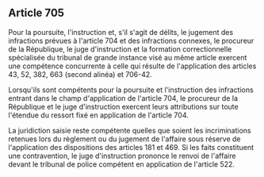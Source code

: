 Article 705
----
Pour la poursuite, l'instruction et, s'il s'agit de délits, le jugement des
infractions prévues à l'article 704 et des infractions connexes, le procureur de
la République, le juge d'instruction et la formation correctionnelle spécialisée
du tribunal de grande instance visé au même article exercent une compétence
concurrente à celle qui résulte de l'application des articles 43, 52, 382, 663
(second alinéa) et 706-42.

Lorsqu'ils sont compétents pour la poursuite et l'instruction des infractions
entrant dans le champ d'application de l'article 704, le procureur de la
République et le juge d'instruction exercent leurs attributions sur toute
l'étendue du ressort fixé en application de l'article 704.

La juridiction saisie reste compétente quelles que soient les incriminations
retenues lors du règlement ou du jugement de l'affaire sous réserve de
l'application des dispositions des articles 181 et 469. Si les faits constituent
une contravention, le juge d'instruction prononce le renvoi de l'affaire devant
le tribunal de police compétent en application de l'article 522.
